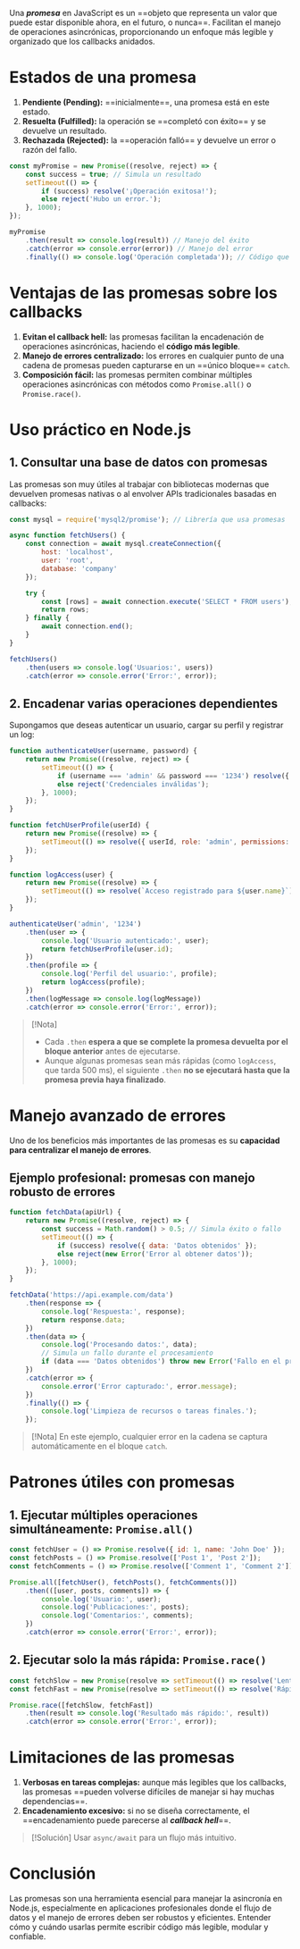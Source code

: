 Una **_promesa_** en JavaScript es un ==objeto que representa un valor que puede estar disponible ahora, en el futuro, o nunca==. Facilitan el manejo de operaciones asincrónicas, proporcionando un enfoque más legible y organizado que los callbacks anidados.


# Estados de una promesa
1. **Pendiente (Pending):** ==inicialmente==, una promesa está en este estado.
2. **Resuelta (Fulfilled):** la operación se ==completó con éxito== y se devuelve un resultado.
3. **Rechazada (Rejected):** la ==operación falló== y devuelve un error o razón del fallo.
```javascript
const myPromise = new Promise((resolve, reject) => {
    const success = true; // Simula un resultado
    setTimeout(() => {
        if (success) resolve('¡Operación exitosa!');
        else reject('Hubo un error.');
    }, 1000);
});

myPromise
    .then(result => console.log(result)) // Manejo del éxito
    .catch(error => console.error(error)) // Manejo del error
    .finally(() => console.log('Operación completada')); // Código que siempre se ejecuta
```


# Ventajas de las promesas sobre los callbacks
1. **Evitan el callback hell:**  las promesas facilitan la encadenación de operaciones asincrónicas, haciendo el **código más legible**.
2. **Manejo de errores centralizado:**  los errores en cualquier punto de una cadena de promesas pueden capturarse en un ==único bloque== `catch`.
3. **Composición fácil:**  las promesas permiten combinar múltiples operaciones asincrónicas con métodos como `Promise.all()` o `Promise.race()`.


# Uso práctico en Node.js
## 1. Consultar una base de datos con promesas
Las promesas son muy útiles al trabajar con bibliotecas modernas que devuelven promesas nativas o al envolver APIs tradicionales basadas en callbacks:
```javascript
const mysql = require('mysql2/promise'); // Librería que usa promesas

async function fetchUsers() {
    const connection = await mysql.createConnection({
        host: 'localhost',
        user: 'root',
        database: 'company'
    });

    try {
        const [rows] = await connection.execute('SELECT * FROM users');
        return rows;
    } finally {
        await connection.end();
    }
}

fetchUsers()
    .then(users => console.log('Usuarios:', users))
    .catch(error => console.error('Error:', error));
```

## 2. Encadenar varias operaciones dependientes
Supongamos que deseas autenticar un usuario, cargar su perfil y registrar un log:
```javascript
function authenticateUser(username, password) {
    return new Promise((resolve, reject) => {
        setTimeout(() => {
            if (username === 'admin' && password === '1234') resolve({ id: 1, name: 'Admin' });
            else reject('Credenciales inválidas');
        }, 1000);
    });
}

function fetchUserProfile(userId) {
    return new Promise((resolve) => {
        setTimeout(() => resolve({ userId, role: 'admin', permissions: ['read', 'write'] }), 1000);
    });
}

function logAccess(user) {
    return new Promise((resolve) => {
        setTimeout(() => resolve(`Acceso registrado para ${user.name}`), 500);
    });
}

authenticateUser('admin', '1234')
    .then(user => {
        console.log('Usuario autenticado:', user);
        return fetchUserProfile(user.id);
    })
    .then(profile => {
        console.log('Perfil del usuario:', profile);
        return logAccess(profile);
    })
    .then(logMessage => console.log(logMessage))
    .catch(error => console.error('Error:', error));
```
>[!Nota]
>- Cada `.then` **espera a que se complete la promesa devuelta por el bloque anterior** antes de ejecutarse.
>- Aunque algunas promesas sean más rápidas (como `logAccess`, que tarda 500 ms), el siguiente `.then` **no se ejecutará hasta que la promesa previa haya finalizado**.


# Manejo avanzado de errores
Uno de los beneficios más importantes de las promesas es su **capacidad para centralizar el manejo de errores**.

## Ejemplo profesional: promesas con manejo robusto de errores
```javascript
function fetchData(apiUrl) {
    return new Promise((resolve, reject) => {
        const success = Math.random() > 0.5; // Simula éxito o fallo
        setTimeout(() => {
            if (success) resolve({ data: 'Datos obtenidos' });
            else reject(new Error('Error al obtener datos'));
        }, 1000);
    });
}

fetchData('https://api.example.com/data')
    .then(response => {
        console.log('Respuesta:', response);
        return response.data;
    })
    .then(data => {
        console.log('Procesando datos:', data);
        // Simula un fallo durante el procesamiento
        if (data === 'Datos obtenidos') throw new Error('Fallo en el procesamiento');
    })
    .catch(error => {
        console.error('Error capturado:', error.message);
    })
    .finally(() => {
        console.log('Limpieza de recursos o tareas finales.');
    });
```
>[!Nota]
>En este ejemplo, cualquier error en la cadena se captura automáticamente en el bloque `catch`.


# Patrones útiles con promesas
## 1. Ejecutar múltiples operaciones simultáneamente: `Promise.all()`
```javascript
const fetchUser = () => Promise.resolve({ id: 1, name: 'John Doe' });
const fetchPosts = () => Promise.resolve(['Post 1', 'Post 2']);
const fetchComments = () => Promise.resolve(['Comment 1', 'Comment 2']);

Promise.all([fetchUser(), fetchPosts(), fetchComments()])
    .then(([user, posts, comments]) => {
        console.log('Usuario:', user);
        console.log('Publicaciones:', posts);
        console.log('Comentarios:', comments);
    })
    .catch(error => console.error('Error:', error));
```

## 2. Ejecutar solo la más rápida: `Promise.race()`
```javascript
const fetchSlow = new Promise(resolve => setTimeout(() => resolve('Lento'), 3000));
const fetchFast = new Promise(resolve => setTimeout(() => resolve('Rápido'), 1000));

Promise.race([fetchSlow, fetchFast])
    .then(result => console.log('Resultado más rápido:', result))
    .catch(error => console.error('Error:', error));
```


# Limitaciones de las promesas
1. **Verbosas en tareas complejas:** aunque más legibles que los callbacks, las promesas ==pueden volverse difíciles de manejar si hay muchas dependencias==.
2. **Encadenamiento excesivo:** si no se diseña correctamente, el ==encadenamiento puede parecerse al ***callback hell***==.
> [!Solución] 
> Usar `async/await` para un flujo más intuitivo.


# Conclusión
Las promesas son una herramienta esencial para manejar la asincronía en Node.js, especialmente en aplicaciones profesionales donde el flujo de datos y el manejo de errores deben ser robustos y eficientes. Entender cómo y cuándo usarlas permite escribir código más legible, modular y confiable.